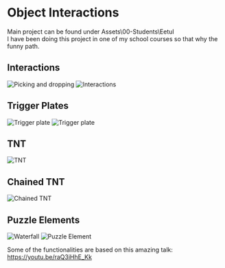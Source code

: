 # Object Interactions

Main project can be found under Assets\00-Students\EetuI\
I have been doing this project in one of my school courses so that why the funny path.
## Interactions
![Picking and dropping](https://j.gifs.com/798ABy.gif)
![Interactions](https://j.gifs.com/K8X6oY.gif)

## Trigger Plates
![Trigger plate](https://j.gifs.com/QkJOlL.gif)
![Trigger plate](https://j.gifs.com/46m9jn.gif)

## TNT
![TNT](https://j.gifs.com/798Axr.gif)
## Chained TNT
![Chained TNT](https://j.gifs.com/ywlmBP.gif)

## Puzzle Elements
![Waterfall](https://j.gifs.com/jYQnjl.gif)
![Puzzle Element](https://j.gifs.com/vQqjyX.gif)

Some of the functionalities are based on this amazing talk: https://youtu.be/raQ3iHhE_Kk

